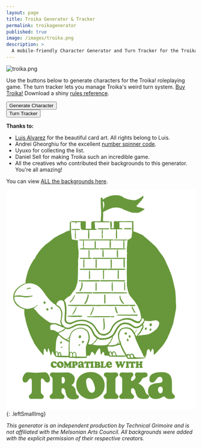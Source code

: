 ```yaml
---
layout: page
title: Troika Generator & Tracker
permalink: troikagenerator
published: true
image: /images/troika.png
description: >
  A mobile-friendly Character Generator and Turn Tracker for the Troika! RPG.
---
```


![troika.png]({{site.url}}/images/troika.png)

Use the buttons below to generate characters for the Troika! roleplaying game. The turn tracker lets you manage Troika's weird turn system. [Buy Troika!](https://melsonian-arts-council.itch.io/) Download a shiny [rules reference](/files/troikaRef.pdf).

<div class="row">
  <div class="col tightSpacing buttonWrapper"><button id="weaponButton" class="btn troikabtn btn-lg" onclick="generate()">Generate Character</button></div>
  <div class="col tightSpacing buttonWrapper"><button id="weaponButton" class="btn troikabtn btn-lg" onclick="showTracker()">Turn Tracker</button></div>
</div>

<div class="container generatorCard" id="charCard" style="display:none;">
    <div style="display:flex;justify-content:space-between;">
  <h1 style="margin-top: 10px;" id="bgName">John the Monster</h1>
    <button id="downloadBTN" class="btn troika-btn-sm data-html2canvas-ignore" onclick="saveCharacterIMG()" style="width:160px;margin-bottom:auto;">
      <p style="margin-bottom: 0;">DOWNLOAD</p>
    </button>
  </div>
<p id="bgSrc"></p>
  <hr class="tightSpacing">
  <div class="row">
    <div class="col-xl-6 col-12" id="descr">
    </div>
    <div class="col-xl-6 col-12" id="poss">
    </div>
  </div>
</div>

<div class="container generatorCard" id="turnCard" style="display:none;">
  <div class="row">
    <div class="col-xl-6 col-12">
      <div id="troikacard">
        <div id="troikacardsides">
          <div id="troikacardfront">
          </div>
          <div id="troikacardback">
            <p id="backText" class="tightSpacing" style="vertifcal-align:bottom;padding-top: 350px;">Back</p>
          </div>
        </div>
      </div>
    </div>
    <div class="col-xl-6 col-12">
      <div id="spinners" style="text-align:center;">
        <h2 class="tightSpacing">Player Characters</h2>
        <div class="number-input">
          <button onclick="this.parentNode.querySelector('input[type=number]').stepDown()"></button>
          <input class="quantity" min="0" name="quantity" value="4" type="number" max="20" id="turnPC">
          <button onclick="this.parentNode.querySelector('input[type=number]').stepUp()" class="plus"></button>
        </div>
        <h2 class="tightSpacing">Henchlings</h2>
        <div class="number-input">
          <button onclick="this.parentNode.querySelector('input[type=number]').stepDown()"></button>
          <input class="quantity" min="0" name="quantity" value="0" type="number" max="99" id="turnHench">
          <button onclick="this.parentNode.querySelector('input[type=number]').stepUp()" class="plus"></button>
        </div>
        <h2 class="tightSpacing">Total Enemy Initiative</h2>
        <div class="number-input">
          <button onclick="this.parentNode.querySelector('input[type=number]').stepDown()"></button>
          <input class="quantity" min="0" name="quantity" value="10" type="number" max="99" id="turnEnemy">
          <button onclick="this.parentNode.querySelector('input[type=number]').stepUp()" class="plus"></button>
        </div>
      </div>
      <div id="turnInfo" style="margin:20px;display:none;">
        <div id="tokenList">
            <h3 class="tightSpacing">Set the numbers above then click "New Round".</h3>
        </div>
        <h3 class="tightSpacing">Turn Log:<br></h3>
        <div id="turnList"></div>
      </div>
    </div>
  </div>
  <div class="row">
    <div class="col tightSpacing buttonWrapper"><button id="nextTurnbtn" class="btn troikabtn btn-lg" onclick="nextTurn()" style="display:none;">Next Turn</button></div>
    <div class="col tightSpacing buttonWrapper"><button id="newRoundbtn" class="btn troikabtn btn-lg" onclick="newRound()">Start Round</button></div>
  </div>
</div>

**Thanks to:**

 - [Luis Alvarez](https://www.luislikesdesign.com/) for the beautiful card art. All rights belong to Luis.
 - Andrei Gheorghiu for the excellent [number spinner code](https://stackoverflow.com/a/45396364/2611856).
 - Uyuxo for collecting the list.
 - Daniel Sell for making Troika such an incredible game.
 - All the creatives who contributed their backgrounds to this generator. You're all amazing!

You can view [ALL the backgrounds here](/_pages/resources/troika.json).

![Troika-logo.png](/images/Troika-logo.png){: .leftSmallImg}

_This generator is an independent production by Technical Grimoire and is not affiliated with the Melsonian Arts Council. All backgrounds were added with the explicit permission of their respective creators._

<script async src="/assets/js/html2canvas.min.js"></script>
<script async src="/_pages/resources/troika.js" charset="utf-8"></script>
